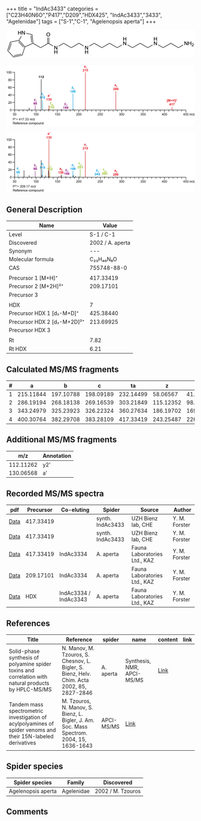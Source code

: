 +++
title = "IndAc3433"
categories = ["C23H40N6O","P417","D209","HDX425",
"IndAc3433","3433",
"Agelenidae"]
tags = ["S-1","C-1",
"Agelenopsis aperta"]
+++

![](/img/IndAc3433.png)

![](/img_MSMS/417_IndAc3433.png?classes=border)

![](/img_MSMS/417_IndAc3433_2.png?classes=border)

## General Description

| Name                        | Value            |
|-----------------------------|------------------|
| Level                       | S-1 / C-1                |
| Discovered                  | 2002 / A. aperta |
| Synonym                     | ---              |
| Molecular formula           | C₂₃H₄₀N₆O        |
| CAS                         | 755748-88-0      |
|                             |                  |
| Precursor 1 [M+H]⁺          | 417.33419        |
| Precursor 2 [M+2H]²⁺        | 209.17101        |
| Precursor 3                 |                  |
|                             |                  |
| HDX                         | 7                |
| Precursor HDX 1 [d₇-M+D]⁺   | 425.38440        |
| Precursor HDX 2 [d₇-M+2D]²⁺ | 213.69925        |
| Precursor HDX 3             |                  |
|                             |                  |
| Rt                          | 7.82             |
| Rt HDX                      | 6.21             |

## Calculated MS/MS fragments

| # | a         | b         | c         | ta        | z         | y         | tz        |
|---|-----------|-----------|-----------|-----------|-----------|-----------|-----------|
| 1 | 215.11844 | 197.10788 | 198.09189 | 232.14499 | 58.06567  | 41.03912  | 75.09222  |
| 2 | 286.19194 | 268.18138 | 269.16539 | 303.21849 | 115.12352 | 98.09697  | 132.15007 |
| 3 | 343.24979 | 325.23923 | 326.22324 | 360.27634 | 186.19702 | 169.17047 | 203.22357 |
| 4 | 400.30764 | 382.29708 | 383.28109 | 417.33419 | 243.25487 | 226.22832 | 260.28142 |

## Additional MS/MS fragments

| m/z       | Annotation |
|-----------|------------|
| 112.11262 | y2'        |
| 130.06568 | a'         |

## Recorded MS/MS spectra

| pdf                                                                | Precursor | Co-eluting            | Spider           | Source                       | Author        |
|--------------------------------------------------------------------|-----------|-----------------------|------------------|------------------------------|---------------|
| [Data](/pdf/417_IndAc3343_7-82.pdf)                                | 417.33419 |                       | synth. IndAc3433 | UZH Bienz lab, CHE           | Y. M. Forster |
| [Data](/pdf/417_IndAc3343_7-82_2.pdf)                              | 417.33419 |                       | synth. IndAc3433 | UZH Bienz lab, CHE           | Y. M. Forster |
| [Data](/pdf/A-aperta/417_IndAc3334_IndAc3433_Aa.pdf)               | 417.33419 | IndAc3334             | A. aperta        | Fauna Laboratories Ltd., KAZ | Y. M. Forster |
| [Data](/pdf/A-aperta/417_IndAc3334_IndAc3433_Aa_2.pdf)             | 209.17101 | IndAc3334             | A. aperta        | Fauna Laboratories Ltd., KAZ | Y. M. Forster |
| [Data](/pdf/A-aperta/417_IndAc3334_IndAc3343_IndAc3433_Aa_HDX.pdf) | HDX       | IndAc3334 / IndAc3343 | A. aperta        | Fauna Laboratories Ltd., KAZ | Y. M. Forster |

## References

| Title | Reference|spider|name|content|link|
|-------|------|------|------|------|------|
| Solid-phase synthesis of polyamine spider toxins and correlation with natural products by HPLC-MS/MS         | N. Manov, M. Tzouros, S. Chesnov, L. Bigler, S. Bienz, Helv. Chim. Acta 2002, 85, 2827-2846|A. aperta|Synthesis, NMR, APCI-MS/MS|[Link](https://onlinelibrary.wiley.com/doi/abs/10.1002/1522-2675%28200209%2985%3A9%3C2827%3A%3AAID-HLCA2827%3E3.0.CO%3B2-5) |
| Tandem mass spectrometric investigation of acylpolyamines of spider venoms and their 15N-labeled derivatives | M. Tzouros, N. Manov, S. Bienz, L. Bigler, J. Am. Soc. Mass Spectrom. 2004, 15, 1636-1643|APCI-MS/MS|[Link](https://doi.org/10.1016/j.jasms.2004.07.020)                           |

## Spider species

| Spider species     | Family     | Discovered     |
|--------------------|------------|-------------------|
| Agelenopsis aperta | Agelenidae | 2002 / M. Tzouros |

## Comments
